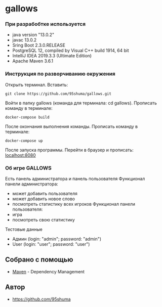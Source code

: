 # gallows


### При разрабобтке используется

* java version "13.0.2"
* javac 13.0.2
* Sring Boot 2.3.0.RELEASE
* PostgreSQL 12, compiled by Visual C++ build 1914, 64 bit
* IntelliJ IDEA 2019.3.3 (Ultimate Edition)
* Apache Maven 3.6.1

### Инструкция по разворчиванию окружения
Открыть терминал.
Вставить:
```
git clone https://github.com/95shuma/gallows.git
```
Войти в папку gallows (команда для терминала: cd gallows).
Прописать команду в терминале: 
```
docker-compose build
```
После окончания выполнения команды.
Прописать команду в терминале: 
```
docker-compose up
```
После запуска программы.
Перейти в браузер и прописать: [localhost:8080](http://localhost:8080/)

### Об игре GALLOWS
Есть панель администратора и панель пользователя
Функционал панели администратора:
* может добавить пользователя
* может добавить новое слово
* посмотреть статистику всех игроков
Функционал панели пользователя:
* игра
* посмотреть свою статистику

Тестовые данные
* Админ (login: "admin"; password: "admin")
* User (login: "user"; password: "user")

## Собрано с помощью

* [Maven](https://maven.apache.org/) - Dependency Management

## Автор

* https://github.com/95shuma
